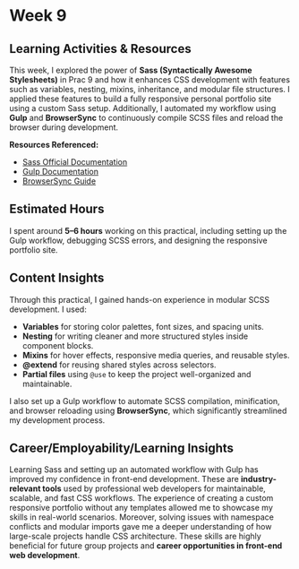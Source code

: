 # Week 9

## Learning Activities & Resources
This week, I explored the power of **Sass (Syntactically Awesome Stylesheets)** in Prac 9 and how it enhances CSS development with features such as variables, nesting, mixins, inheritance, and modular file structures. I applied these features to build a fully responsive personal portfolio site using a custom Sass setup. Additionally, I automated my workflow using **Gulp** and **BrowserSync** to continuously compile SCSS files and reload the browser during development.

**Resources Referenced:**
- [Sass Official Documentation](https://sass-lang.com/guide)
- [Gulp Documentation](https://gulpjs.com/)
- [BrowserSync Guide](https://browsersync.io/docs)

## Estimated Hours
I spent around **5–6 hours** working on this practical, including setting up the Gulp workflow, debugging SCSS errors, and designing the responsive portfolio site.

## Content Insights
Through this practical, I gained hands-on experience in modular SCSS development. I used:
- **Variables** for storing color palettes, font sizes, and spacing units.
- **Nesting** for writing cleaner and more structured styles inside component blocks.
- **Mixins** for hover effects, responsive media queries, and reusable styles.
- **@extend** for reusing shared styles across selectors.
- **Partial files** using `@use` to keep the project well-organized and maintainable.

I also set up a Gulp workflow to automate SCSS compilation, minification, and browser reloading using **BrowserSync**, which significantly streamlined my development process.

## Career/Employability/Learning Insights
Learning Sass and setting up an automated workflow with Gulp has improved my confidence in front-end development. These are **industry-relevant tools** used by professional web developers for maintainable, scalable, and fast CSS workflows. The experience of creating a custom responsive portfolio without any templates allowed me to showcase my skills in real-world scenarios. Moreover, solving issues with namespace conflicts and modular imports gave me a deeper understanding of how large-scale projects handle CSS architecture. These skills are highly beneficial for future group projects and **career opportunities in front-end web development**.
